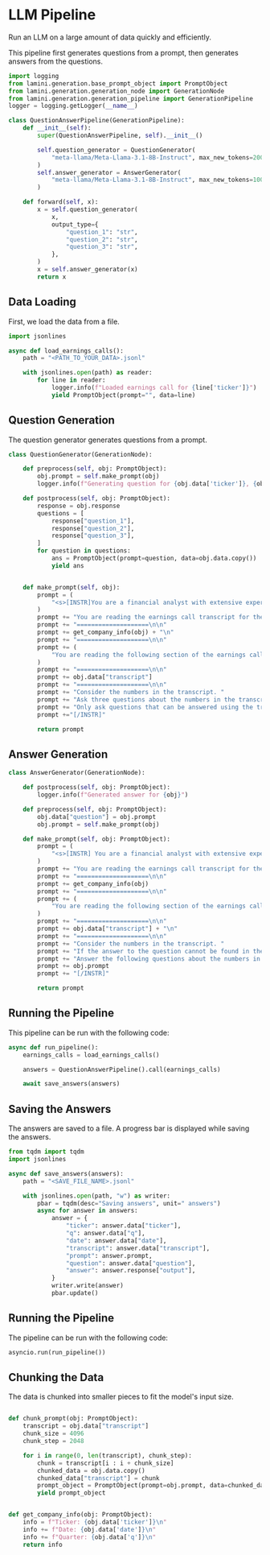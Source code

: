 # LLM Pipeline

Run an LLM on a large amount of data quickly and efficiently.

This pipeline first generates questions from a prompt, then generates answers from the questions.

<!---
TODO: Replace this file with a link to
https://github.com/lamini-ai/lamini-examples/blob/main/05_data_pipeline/README.md
See Retrieval Augmented Generation (RAG) in mkdocs.yaml
-->

```python
import logging
from lamini.generation.base_prompt_object import PromptObject
from lamini.generation.generation_node import GenerationNode
from lamini.generation.generation_pipeline import GenerationPipeline
logger = logging.getLogger(__name__)

class QuestionAnswerPipeline(GenerationPipeline):
    def __init__(self):
        super(QuestionAnswerPipeline, self).__init__()

        self.question_generator = QuestionGenerator(
            "meta-llama/Meta-Llama-3.1-8B-Instruct", max_new_tokens=200
        )
        self.answer_generator = AnswerGenerator(
            "meta-llama/Meta-Llama-3.1-8B-Instruct", max_new_tokens=100
        )

    def forward(self, x):
        x = self.question_generator(
            x,
            output_type={
                "question_1": "str",
                "question_2": "str",
                "question_3": "str",
            },
        )
        x = self.answer_generator(x)
        return x
```

## Data Loading

First, we load the data from a file.

```python
import jsonlines

async def load_earnings_calls():
    path = "<PATH_TO_YOUR_DATA>.jsonl"

    with jsonlines.open(path) as reader:
        for line in reader:
            logger.info(f"Loaded earnings call for {line['ticker']}")
            yield PromptObject(prompt="", data=line)
```

## Question Generation

The question generator generates questions from a prompt.

```python
class QuestionGenerator(GenerationNode):

    def preprocess(self, obj: PromptObject):
        obj.prompt = self.make_prompt(obj)
        logger.info(f"Generating question for {obj.data['ticker']}, {obj.data['q']}")

    def postprocess(self, obj: PromptObject):
        response = obj.response
        questions = [
            response["question_1"],
            response["question_2"],
            response["question_3"],
        ]
        for question in questions:
            ans = PromptObject(prompt=question, data=obj.data.copy())
            yield ans


    def make_prompt(self, obj):
        prompt = (
            "<s>[INSTR]You are a financial analyst with extensive experience at Goldman Sachs."
        )
        prompt += "You are reading the earnings call transcript for the following company:\n\n"
        prompt += "====================\n\n"
        prompt += get_company_info(obj) + "\n"
        prompt += "====================\n\n"
        prompt += (
            "You are reading the following section of the earnings call transcript:\n\n"
        )
        prompt += "====================\n\n"
        prompt += obj.data["transcript"]
        prompt += "====================\n\n"
        prompt += "Consider the numbers in the transcript. "
        prompt += "Ask three questions about the numbers in the transcript that require precise answers. "
        prompt += "Only ask questions that can be answered using the transcript."
        prompt +="[/INSTR]"

        return prompt

```

## Answer Generation

```python
class AnswerGenerator(GenerationNode):

    def postprocess(self, obj: PromptObject):
        logger.info(f"Generated answer for {obj}")

    def preprocess(self, obj: PromptObject):
        obj.data["question"] = obj.prompt
        obj.prompt = self.make_prompt(obj)

    def make_prompt(self, obj: PromptObject):
        prompt = (
            "<s>[INSTR] You are a financial analyst with extensive experience at Goldman Sachs."
        )
        prompt += "You are reading the earnings call transcript for the following company:\n\n"
        prompt += "====================\n\n"
        prompt += get_company_info(obj)
        prompt += "====================\n\n"
        prompt += (
            "You are reading the following section of the earnings call transcript:\n\n"
        )
        prompt += "====================\n\n"
        prompt += obj.data["transcript"] + "\n"
        prompt += "====================\n\n"
        prompt += "Consider the numbers in the transcript. "
        prompt += "If the answer to the question cannot be found in the transcript, reply that you do not know. "
        prompt += "Answer the following questions about the numbers in the transcript. "
        prompt += obj.prompt
        prompt += "[/INSTR]"

        return prompt

```

## Running the Pipeline

This pipeline can be run with the following code:

```python
async def run_pipeline():
    earnings_calls = load_earnings_calls()

    answers = QuestionAnswerPipeline().call(earnings_calls)

    await save_answers(answers)
```

## Saving the Answers

The answers are saved to a file. A progress bar is displayed while saving the answers.

```python
from tqdm import tqdm
import jsonlines

async def save_answers(answers):
    path = "<SAVE_FILE_NAME>.jsonl"

    with jsonlines.open(path, "w") as writer:
        pbar = tqdm(desc="Saving answers", unit=" answers")
        async for answer in answers:
            answer = {
                "ticker": answer.data["ticker"],
                "q": answer.data["q"],
                "date": answer.data["date"],
                "transcript": answer.data["transcript"],
                "prompt": answer.prompt,
                "question": answer.data["question"],
                "answer": answer.response["output"],
            }
            writer.write(answer)
            pbar.update()
```

## Running the Pipeline

The pipeline can be run with the following code:

```python
asyncio.run(run_pipeline())
```

## Chunking the Data

The data is chunked into smaller pieces to fit the model's input size.

```python

def chunk_prompt(obj: PromptObject):
    transcript = obj.data["transcript"]
    chunk_size = 4096
    chunk_step = 2048

    for i in range(0, len(transcript), chunk_step):
        chunk = transcript[i : i + chunk_size]
        chunked_data = obj.data.copy()
        chunked_data["transcript"] = chunk
        prompt_object = PromptObject(prompt=obj.prompt, data=chunked_data)
        yield prompt_object


def get_company_info(obj: PromptObject):
    info = f"Ticker: {obj.data['ticker']}\n"
    info += f"Date: {obj.data['date']}\n"
    info += f"Quarter: {obj.data['q']}\n"
    return info
```
